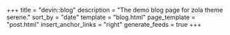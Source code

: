 +++
title = "devin::blog"
description = "The demo blog page for zola theme serene."
sort_by = "date"
template = "blog.html"
page_template = "post.html"
insert_anchor_links = "right"
generate_feeds = true
+++

